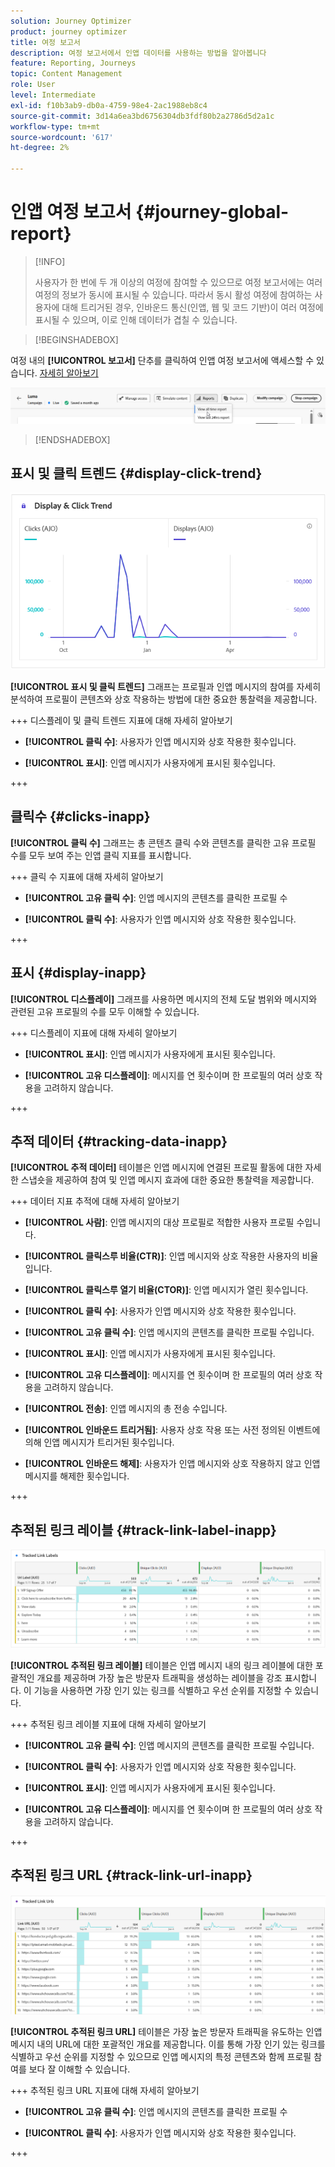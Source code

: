 ```yaml
---
solution: Journey Optimizer
product: journey optimizer
title: 여정 보고서
description: 여정 보고서에서 인앱 데이터를 사용하는 방법을 알아봅니다
feature: Reporting, Journeys
topic: Content Management
role: User
level: Intermediate
exl-id: f10b3ab9-db0a-4759-98e4-2ac1988eb8c4
source-git-commit: 3d14a6ea3bd6756304db3fdf80b2a2786d5d2a1c
workflow-type: tm+mt
source-wordcount: '617'
ht-degree: 2%

---
```


# 인앱 여정 보고서 {#journey-global-report}

>[!INFO]
>
>사용자가 한 번에 두 개 이상의 여정에 참여할 수 있으므로 여정 보고서에는 여러 여정의 정보가 동시에 표시될 수 있습니다. 따라서 동시 활성 여정에 참여하는 사용자에 대해 트리거된 경우, 인바운드 통신(인앱, 웹 및 코드 기반)이 여러 여정에 표시될 수 있으며, 이로 인해 데이터가 겹칠 수 있습니다.

>[!BEGINSHADEBOX]

여정 내의 **[!UICONTROL 보고서]** 단추를 클릭하여 인앱 여정 보고서에 액세스할 수 있습니다. [자세히 알아보기](report-gs-cja.md)

![](assets/report-access.png)

>[!ENDSHADEBOX]

## 표시 및 클릭 트렌드 {#display-click-trend}

![](assets/cja-inapp-impressions-click.png)

**[!UICONTROL 표시 및 클릭 트렌드]** 그래프는 프로필과 인앱 메시지의 참여를 자세히 분석하여 프로필이 콘텐츠와 상호 작용하는 방법에 대한 중요한 통찰력을 제공합니다.

+++ 디스플레이 및 클릭 트렌드 지표에 대해 자세히 알아보기

* **[!UICONTROL 클릭 수]**: 사용자가 인앱 메시지와 상호 작용한 횟수입니다.

* **[!UICONTROL 표시]**: 인앱 메시지가 사용자에게 표시된 횟수입니다.

+++

## 클릭수 {#clicks-inapp}

**[!UICONTROL 클릭 수]** 그래프는 총 콘텐츠 클릭 수와 콘텐츠를 클릭한 고유 프로필 수를 모두 보여 주는 인앱 클릭 지표를 표시합니다.

+++ 클릭 수 지표에 대해 자세히 알아보기

* **[!UICONTROL 고유 클릭 수]**: 인앱 메시지의 콘텐츠를 클릭한 프로필 수

* **[!UICONTROL 클릭 수]**: 사용자가 인앱 메시지와 상호 작용한 횟수입니다.

+++

## 표시 {#display-inapp}

**[!UICONTROL 디스플레이]** 그래프를 사용하면 메시지의 전체 도달 범위와 메시지와 관련된 고유 프로필의 수를 모두 이해할 수 있습니다.

+++ 디스플레이 지표에 대해 자세히 알아보기

* **[!UICONTROL 표시]**: 인앱 메시지가 사용자에게 표시된 횟수입니다.

* **[!UICONTROL 고유 디스플레이]**: 메시지를 연 횟수이며 한 프로필의 여러 상호 작용을 고려하지 않습니다.

+++

## 추적 데이터 {#tracking-data-inapp}

**[!UICONTROL 추적 데이터]** 테이블은 인앱 메시지에 연결된 프로필 활동에 대한 자세한 스냅숏을 제공하여 참여 및 인앱 메시지 효과에 대한 중요한 통찰력을 제공합니다.

+++ 데이터 지표 추적에 대해 자세히 알아보기

* **[!UICONTROL 사람]**: 인앱 메시지의 대상 프로필로 적합한 사용자 프로필 수입니다.

* **[!UICONTROL 클릭스루 비율(CTR)]**: 인앱 메시지와 상호 작용한 사용자의 비율입니다.

* **[!UICONTROL 클릭스루 열기 비율(CTOR)]**: 인앱 메시지가 열린 횟수입니다.

* **[!UICONTROL 클릭 수]**: 사용자가 인앱 메시지와 상호 작용한 횟수입니다.

* **[!UICONTROL 고유 클릭 수]**: 인앱 메시지의 콘텐츠를 클릭한 프로필 수입니다.

* **[!UICONTROL 표시]**: 인앱 메시지가 사용자에게 표시된 횟수입니다.

* **[!UICONTROL 고유 디스플레이]**: 메시지를 연 횟수이며 한 프로필의 여러 상호 작용을 고려하지 않습니다.

* **[!UICONTROL 전송]**: 인앱 메시지의 총 전송 수입니다.

* **[!UICONTROL 인바운드 트리거됨]**: 사용자 상호 작용 또는 사전 정의된 이벤트에 의해 인앱 메시지가 트리거된 횟수입니다.

* **[!UICONTROL 인바운드 해제]**: 사용자가 인앱 메시지와 상호 작용하지 않고 인앱 메시지를 해제한 횟수입니다.

+++

## 추적된 링크 레이블 {#track-link-label-inapp}

![](assets/cja-inapp-tracked-link-labels.png)

**[!UICONTROL 추적된 링크 레이블]** 테이블은 인앱 메시지 내의 링크 레이블에 대한 포괄적인 개요를 제공하며 가장 높은 방문자 트래픽을 생성하는 레이블을 강조 표시합니다. 이 기능을 사용하면 가장 인기 있는 링크를 식별하고 우선 순위를 지정할 수 있습니다.

+++ 추적된 링크 레이블 지표에 대해 자세히 알아보기

* **[!UICONTROL 고유 클릭 수]**: 인앱 메시지의 콘텐츠를 클릭한 프로필 수입니다.

* **[!UICONTROL 클릭 수]**: 사용자가 인앱 메시지와 상호 작용한 횟수입니다.

* **[!UICONTROL 표시]**: 인앱 메시지가 사용자에게 표시된 횟수입니다.

* **[!UICONTROL 고유 디스플레이]**: 메시지를 연 횟수이며 한 프로필의 여러 상호 작용을 고려하지 않습니다.

+++

## 추적된 링크 URL {#track-link-url-inapp}

![](assets/cja-inapp-tracked-link-urls.png)

**[!UICONTROL 추적된 링크 URL]** 테이블은 가장 높은 방문자 트래픽을 유도하는 인앱 메시지 내의 URL에 대한 포괄적인 개요를 제공합니다. 이를 통해 가장 인기 있는 링크를 식별하고 우선 순위를 지정할 수 있으므로 인앱 메시지의 특정 콘텐츠와 함께 프로필 참여를 보다 잘 이해할 수 있습니다.

+++ 추적된 링크 URL 지표에 대해 자세히 알아보기

* **[!UICONTROL 고유 클릭 수]**: 인앱 메시지의 콘텐츠를 클릭한 프로필 수

* **[!UICONTROL 클릭 수]**: 사용자가 인앱 메시지와 상호 작용한 횟수입니다.

+++
